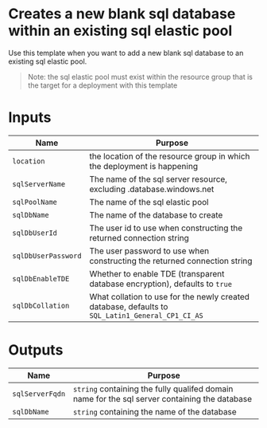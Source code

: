 # Creates a new blank sql database within an existing sql elastic pool

Use this template when you want to add a new blank sql database to an existing sql elastic pool.  

> Note: the sql elastic pool must exist within the resource group that is the target for a deployment with this template

# Inputs

| Name | Purpose |
|-|-|
|`location`|the location of the resource group in which the deployment is happening|
|`sqlServerName`|The name of the sql server resource, excluding .database.windows.net|
|`sqlPoolName`|The name of the sql elastic pool|
|`sqlDbName`|The name of the database to create|
|`sqlDbUserId`|The user id to use when constructing the returned connection string|
|`sqlDbUserPassword`|The user password to use when constructing the returned connection string|
|`sqlDbEnableTDE`|Whether to enable TDE (transparent database encryption), defaults to `true`|
|`sqlDbCollation`|What collation to use for the newly created database, defaults to `SQL_Latin1_General_CP1_CI_AS`|

# Outputs
| Name | Purpose |
|-|-|
|`sqlServerFqdn`|`string` containing the fully qualifed domain name for the sql server containing the database|
|`sqlDbName`|`string` containing the name of the database|